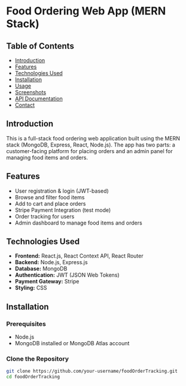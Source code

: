 # Food Ordering Web App (MERN Stack)

## Table of Contents
- [Introduction](#introduction)
- [Features](#features)
- [Technologies Used](#technologies-used)
- [Installation](#installation)
- [Usage](#usage)
- [Screenshots](#screenshots)
- [API Documentation](#api-documentation)
- [Contact](#contact)

## Introduction
This is a full-stack food ordering web application built using the MERN stack (MongoDB, Express, React, Node.js). The app has two parts: a customer-facing platform for placing orders and an admin panel for managing food items and orders.

## Features
- User registration & login (JWT-based)
- Browse and filter food items
- Add to cart and place orders
- Stripe Payment Integration (test mode)
- Order tracking for users
- Admin dashboard to manage food items and orders

## Technologies Used
- **Frontend:** React.js, React Context API, React Router
- **Backend:** Node.js, Express.js
- **Database:** MongoDB
- **Authentication:** JWT (JSON Web Tokens)
- **Payment Gateway:** Stripe
- **Styling:** CSS

## Installation

### Prerequisites
- Node.js
- MongoDB installed or MongoDB Atlas account

### Clone the Repository
```bash
git clone https://github.com/your-username/foodOrderTracking.git
cd foodOrderTracking
